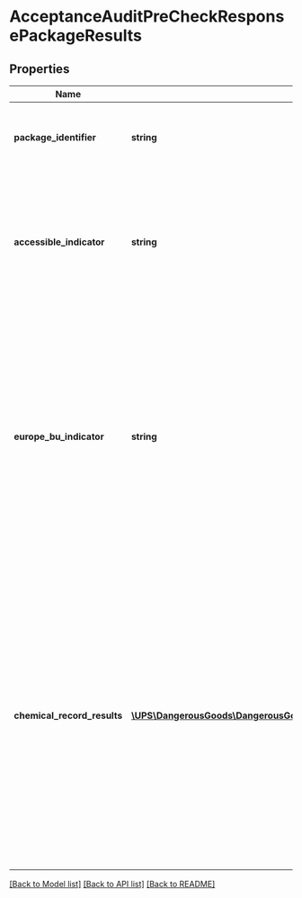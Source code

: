 # AcceptanceAuditPreCheckResponsePackageResults

## Properties
Name | Type | Description | Notes
------------ | ------------- | ------------- | -------------
**package_identifier** | **string** | Identifies the package containing Dangerous Goods. | 
**accessible_indicator** | **string** | Indicates if a package is crew accessible or not.  Y &#x3D; Package is crew accessible. N &#x3D; Package is not crew accessible. | [optional] 
**europe_bu_indicator** | **string** | Indicates if origin country or territory is in the Europe Business Unit.    Y &#x3D; Origin country or territory is in the Europe Business Unit. N &#x3D; Origin country or territory is not in the Europe Business Unit. | [optional] 
**chemical_record_results** | [**\UPS\DangerousGoods\DangerousGoods\PackageResultsChemicalRecordResults[]**](PackageResultsChemicalRecordResults.md) | Chemical Records Results container.  **NOTE:** For versions &gt;&#x3D; v2, this element will always be returned as an array. For requests using version &#x3D; v1, this element will be returned as an array if there is more than one object and a single object if there is only 1. | [optional] 

[[Back to Model list]](../../README.md#documentation-for-models) [[Back to API list]](../../README.md#documentation-for-api-endpoints) [[Back to README]](../../README.md)

